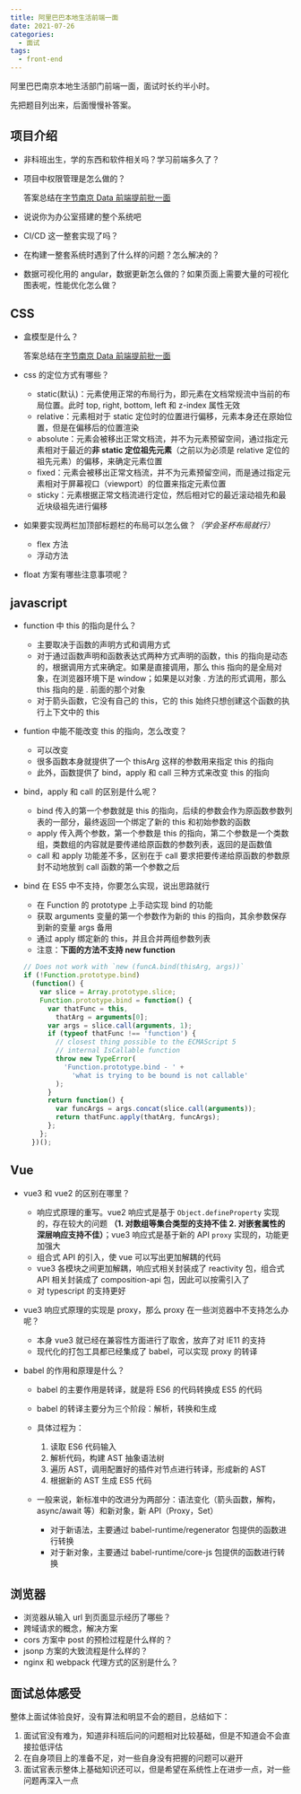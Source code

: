 ```yaml
---
title: 阿里巴巴本地生活前端一面
date: 2021-07-26
categories:
  - 面试
tags:
  - front-end
---
```


阿里巴巴南京本地生活部门前端一面，面试时长约半小时。

先把题目列出来，后面慢慢补答案。

<!-- more -->

## 项目介绍

- 非科班出生，学的东西和软件相关吗？学习前端多久了？
- 项目中权限管理是怎么做的？

  答案总结在[字节南京 Data 前端提前批一面](./bytedance-data-front-first-failed.md)

- 说说你为办公室搭建的整个系统吧
- CI/CD 这一整套实现了吗？
- 在构建一整套系统时遇到了什么样的问题？怎么解决的？
- 数据可视化用的 angular，数据更新怎么做的？如果页面上需要大量的可视化图表呢，性能优化怎么做？

## CSS

- 盒模型是什么？

  答案总结在[字节南京 Data 前端提前批一面](./bytedance-data-front-first-failed.md)

- css 的定位方式有哪些？

  - static(默认)：元素使用正常的布局行为，即元素在文档常规流中当前的布局位置。此时 top, right, bottom, left 和 z-index 属性无效
  - relative：元素相对于 static 定位时的位置进行偏移，元素本身还在原始位置，但是在偏移后的位置渲染
  - absolute：元素会被移出正常文档流，并不为元素预留空间，通过指定元素相对于最近的**非 static 定位祖先元素**（之前以为必须是 relative 定位的祖先元素）的偏移，来确定元素位置
  - fixed：元素会被移出正常文档流，并不为元素预留空间，而是通过指定元素相对于屏幕视口（viewport）的位置来指定元素位置
  - sticky：元素根据正常文档流进行定位，然后相对它的最近滚动祖先和最近块级祖先进行偏移

- 如果要实现两栏加顶部标题栏的布局可以怎么做？_（学会圣杯布局就行）_

  - flex 方法
  - 浮动方法

- float 方案有哪些注意事项呢？

## javascript

- function 中 this 的指向是什么？

  - 主要取决于函数的声明方式和调用方式
  - 对于通过函数声明和函数表达式两种方式声明的函数，this 的指向是动态的，根据调用方式来确定。如果是直接调用，那么 this 指向的是全局对象，在浏览器环境下是 window；如果是以对象 . 方法的形式调用，那么 this 指向的是 . 前面的那个对象
  - 对于箭头函数，它没有自己的 this，它的 this 始终只想创建这个函数的执行上下文中的 this

- funtion 中能不能改变 this 的指向，怎么改变？

  - 可以改变
  - 很多函数本身就提供了一个 thisArg 这样的参数用来指定 this 的指向
  - 此外，函数提供了 bind，apply 和 call 三种方式来改变 this 的指向

- bind，apply 和 call 的区别是什么呢？

  - bind 传入的第一个参数就是 this 的指向，后续的参数会作为原函数参数列表的一部分，最终返回一个绑定了新的 this 和初始参数的函数
  - apply 传入两个参数，第一个参数是 this 的指向，第二个参数是一个类数组，类数组的内容就是要传递给原函数的参数列表，返回的是函数值
  - call 和 apply 功能差不多，区别在于 call 要求把要传递给原函数的参数原封不动地放到 call 函数的第一个参数之后

- bind 在 ES5 中不支持，你要怎么实现，说出思路就行

  - 在 Function 的 prototype 上手动实现 bind 的功能
  - 获取 arguments 变量的第一个参数作为新的 this 的指向，其余参数保存到新的变量 args 备用
  - 通过 apply 绑定新的 this，并且合并两组参数列表
  - 注意：**下面的方法不支持 new function**

  ```js
  // Does not work with `new (funcA.bind(thisArg, args))`
  if (!Function.prototype.bind)
    (function() {
      var slice = Array.prototype.slice;
      Function.prototype.bind = function() {
        var thatFunc = this,
          thatArg = arguments[0];
        var args = slice.call(arguments, 1);
        if (typeof thatFunc !== 'function') {
          // closest thing possible to the ECMAScript 5
          // internal IsCallable function
          throw new TypeError(
            'Function.prototype.bind - ' +
              'what is trying to be bound is not callable'
          );
        }
        return function() {
          var funcArgs = args.concat(slice.call(arguments));
          return thatFunc.apply(thatArg, funcArgs);
        };
      };
    })();
  ```

## Vue

- vue3 和 vue2 的区别在哪里？

  - 响应式原理的重写。vue2 响应式是基于 `Object.defineProperty` 实现的，存在较大的问题 **（1. 对数组等集合类型的支持不佳 2. 对嵌套属性的深层响应支持不佳）**；vue3 响应式是基于新的 API `proxy` 实现的，功能更加强大
  - 组合式 API 的引入，使 vue 可以写出更加解耦的代码
  - vue3 各模块之间更加解耦，响应式相关封装成了 reactivity 包，组合式 API 相关封装成了 composition-api 包，因此可以按需引入了
  - 对 typescript 的支持更好

- vue3 响应式原理的实现是 proxy，那么 proxy 在一些浏览器中不支持怎么办呢？

  - 本身 vue3 就已经在兼容性方面进行了取舍，放弃了对 IE11 的支持
  - 现代化的打包工具都已经集成了 babel，可以实现 proxy 的转译

- babel 的作用和原理是什么？

  - babel 的主要作用是转译，就是将 ES6 的代码转换成 ES5 的代码
  - babel 的转译主要分为三个阶段：解析，转换和生成
  - 具体过程为：

    1. 读取 ES6 代码输入
    2. 解析代码，构建 AST 抽象语法树
    3. 遍历 AST，调用配置好的插件对节点进行转译，形成新的 AST
    4. 根据新的 AST 生成 ES5 代码

  - 一般来说，新标准中的改进分为两部分：语法变化（箭头函数，解构，async/await 等）和新对象，新 API（Proxy，Set）

    - 对于新语法，主要通过 babel-runtime/regenerator 包提供的函数进行转换
    - 对于新对象，主要通过 babel-runtime/core-js 包提供的函数进行转换

## 浏览器

- 浏览器从输入 url 到页面显示经历了哪些？
- 跨域请求的概念，解决方案
- cors 方案中 post 的预检过程是什么样的？
- jsonp 方案的大致流程是什么样的？
- nginx 和 webpack 代理方式的区别是什么？

## 面试总体感受

整体上面试体验良好，没有算法和明显不会的题目，总结如下：

1. 面试官没有难为，知道非科班后问的问题相对比较基础，但是不知道会不会直接拉低评估
2. 在自身项目上的准备不足，对一些自身没有把握的问题可以避开
3. 面试官表示整体上基础知识还可以，但是希望在系统性上在进步一点，对一些问题再深入一点
